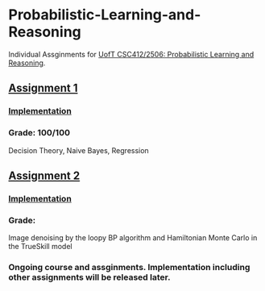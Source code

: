 # Probabilistic-Learning-and-Reasoning

Individual Assginments for [UofT CSC412/2506: Probabilistic Learning and Reasoning](https://erdogdu.github.io/csc412/). 

## [Assignment 1](https://colab.research.google.com/drive/1owRqhJVz07ab3WRoylwaImgvlohRIImn?usp=sharing)
### [Implementation]()
### Grade: 100/100
Decision Theory, Naive Bayes, Regression

## [Assignment 2](https://colab.research.google.com/drive/1pO3FL9ijLfhhOS7phslmpRyfYAkLQiZF?usp=sharing)
### [Implementation]()
### Grade:
Image denoising by the loopy BP algorithm and Hamiltonian Monte Carlo in the TrueSkill model

### Ongoing course and assginments. Implementation including other assignments will be released later.
